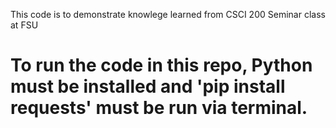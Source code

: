 This code is to demonstrate knowlege learned from CSCI 200 Seminar class at FSU 


# To run the code in this repo, Python must be installed and 'pip install requests' must be run via terminal.
